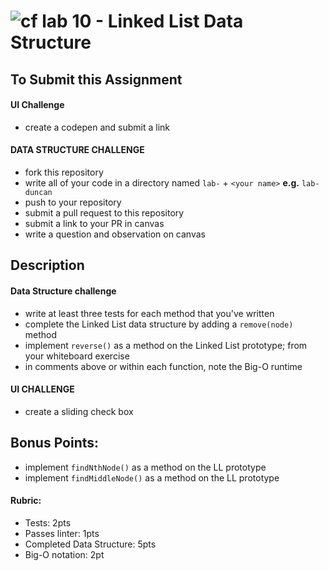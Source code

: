 ![cf](http://i.imgur.com/7v5ASc8.png) lab 10 - Linked List Data Structure
====

## To Submit this Assignment
#### UI Challenge
* create a codepen and submit a link 

#### DATA STRUCTURE CHALLENGE
  * fork this repository
  * write all of your code in a directory named `lab-` + `<your name>` **e.g.** `lab-duncan`
  * push to your repository
  * submit a pull request to this repository
  * submit a link to your PR in canvas
  * write a question and observation on canvas

## Description
#### Data Structure challenge
  * write at least three tests for each method that you've written
  * complete the Linked List data structure by adding a `remove(node)` method
  * implement `reverse()` as a method on the Linked List prototype; from your whiteboard exercise
  * in comments above or within each function, note the Big-O runtime
#### UI CHALLENGE
* create a sliding check box 

## Bonus Points:
  * implement `findNthNode()` as a method on the LL prototype
  * implement `findMiddleNode()` as a method on the LL prototype

#### Rubric:
* Tests: 2pts
* Passes linter: 1pts
* Completed Data Structure: 5pts
* Big-O notation: 2pt
